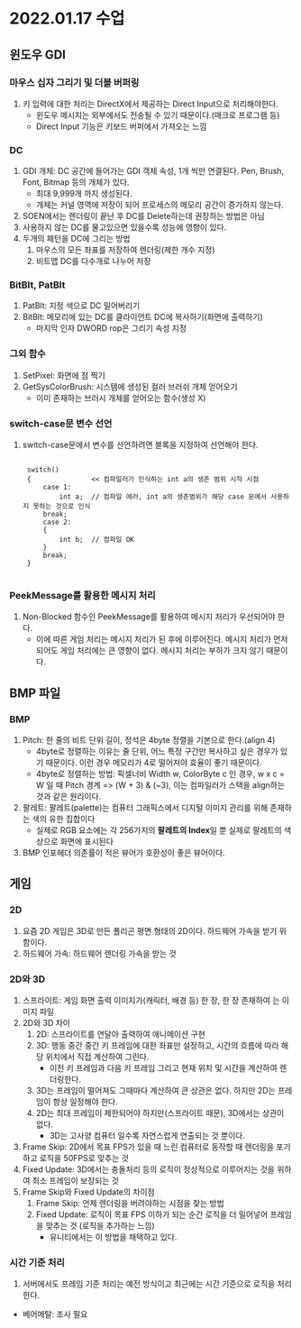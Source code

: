 # 2022.01.17 수업
## 윈도우 GDI
### 마우스 십자 그리기 및 더블 버퍼링
1. 키 입력에 대한 처리는 DirectX에서 제공하는 Direct Input으로 처리해야한다.
    * 윈도우 메시지는 외부에서도 전송될 수 있기 때문이다.(매크로 프로그램 등)
    * Direct Input 기능은 키보드 버퍼에서 가져오는 느낌

### DC
1. GDI 개체: DC 공간에 들어가는 GDI 객체 속성, 1개 씩만 연결된다. Pen, Brush, Font, Bitmap 등의 개체가 있다.
    * 최대 9,999개 까지 생성된다.
    * 개체는 커널 영역에 저장이 되어 프로세스의 메모리 공간이 증가하지 않는다.
2. SOEN에서는 렌더링이 끝난 후 DC를 Delete하는데 권장하는 방법은 아님
3. 사용하지 않는 DC를 물고있으면 있을수록 성능에 영향이 있다.
4. 두개의 패턴을 DC에 그리는 방법
      1) 마우스의 모든 좌표를 저장하여 렌더링(제한 개수 지정)
      2) 비트맵 DC를 다수개로 나누어 저장

### BitBlt, PatBlt
1. PatBlt: 지정 색으로 DC 밀어버리기
2. BitBlt: 메모리에 있는 DC를 클라이언트 DC에 복사하기(화면에 출력하기)
    * 마지막 인자 DWORD rop은 그리기 속성 지정

### 그외 함수
1. SetPixel: 화면에 점 찍기
2. GetSysColorBrush: 시스템에 생성된 컬러 브러쉬 개체 얻어오기
    * 이미 존재하는 브러시 개체를 얻어오는 함수(생성 X)  

### switch-case문 변수 선언
1. switch-case문에서 변수를 선언하려면 블록을 지정하여 선언해야 한다.
    <pre><code>
    switch()
    {               << 컴파일러가 인식하는 int a의 생존 범위 시작 시점
        case 1:
            int a;  // 컴파일 에러, int a의 생존범위가 해당 case 문에서 사용하지 못하는 것으로 인식
        break;
        case 2:
        {
            int b;  // 컴파일 OK
        }
        break;
    }
    </code></pre>
    
### PeekMessage를 활용한 메시지 처리
1. Non-Blocked 함수인 PeekMessage를 활용하여 메시지 처리가 우선되어야 한다. 
    * 이에 따른 게임 처리는 메시지 처리가 된 후에 이루어진다. 메시지 처리가 먼저 되어도 게임 처리에는 큰 영향이 없다. 메시지 처리는 부하가 크지 않기 때문이다.

## BMP 파일
### BMP
1. Pitch: 한 줄의 비트 단위 길이, 정석은 4byte 정렬을 기본으로 한다.(align 4)
    * 4byte로 정렬하는 이유는 줄 단위, 어느 특정 구간만 복사하고 싶은 경우가 있기 때문이다. 이런 경우 메모리가 4로 떨어져야 효율이 좋기 때문이다.
    * 4byte로 정렬하는 방법: 픽셀너비 Width w, ColorByte c 인 경우, w x c = W 일 때 Pitch 경계 => (W + 3) & (~3), 이는 컴파일러가 스택을 align하는 것과 같은 원리이다.
2. 팔레트: 팔레트(palette)는 컴퓨터 그래픽스에서 디지털 이미지 관리를 위해 존재하는 색의 유한 집합이다
    * 실제로 RGB 요소에는 각 256가지의 **팔레트의 Index**일 뿐 실제로 팔레트의 색상으로 화면에 표시된다
3. BMP 인포헤더 의존률이 적은 뷰어가 호환성이 좋은 뷰어이다. 

## 게임
### 2D
1. 요즘 2D 게임은 3D로 만든 폴리곤 평면 형태의 2D이다. 하드웨어 가속을 받기 위함이다.
2. 하드웨어 가속: 하드웨어 렌더링 가속을 받는 것

### 2D와 3D
1. 스프라이트: 게임 화면 출력 이미지가(캐릭터, 배경 등) 한 장, 한 장 존재하여 는 이미지 파일
2. 2D와 3D 차이
    1) 2D: 스프라이트를 연달아 출력하여 애니메이션 구현
    2) 3D: 행동 중간 중간 키 프레임에 대한 좌표만 설정하고, 시간의 흐름에 따라 해당 위치에서 직접 계산하여 그린다.
        * 이전 키 프레임과 다음 키 프레임 그리고 현재 위치 및 시간을 계산하여 렌더링한다.
    3) 3D는 프레임이 떨어져도 그때마다 계산하여 큰 상관은 없다. 하지만 2D는 프레임이 항상 일정해야 한다.
    4) 2D는 최대 프레임이 제한되어야 하지만(스프라이트 때문), 3D에서는 상관이 없다.
        * 3D는 고사양 컴퓨터 일수록 자연스럽게 연출되는 것 뿐이다. 
3. Frame Skip: 2D에서 목표 FPS가 있을 때 느린 컴퓨터로 동작할 때 렌더링을 포기하고 로직을 50FPS로 맞추는 것
4. Fixed Update: 3D에서는 충돌처리 등의 로직이 정상적으로 이루어지는 것을 위하여 최소 프레임이 보장되는 것
5. Frame Skip와 Fixed Update의 차이점
    1) Frame Skip: 언제 렌더링을 버려야하는 시점을 찾는 방법
    2) Fixed Update: 로직이 목표 FPS 이하가 되는 순간 로직을 더 밀어넣어 프레임을 맞추는 것 (로직을 추가하는 느낌)
        * 유니티에서는 이 방법을 채택하고 있다.

### 시간 기준 처리
1. 서버에서도 프레임 기준 처리는 예전 방식이고 최근에는 시간 기준으로 로직을 처리한다.

* 베어메탈: 조사 필요
